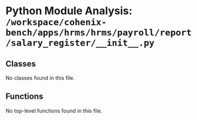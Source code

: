 # Python Module Analysis: `/workspace/cohenix-bench/apps/hrms/hrms/payroll/report/salary_register/__init__.py`

## Classes

No classes found in this file.


## Functions

No top-level functions found in this file.
